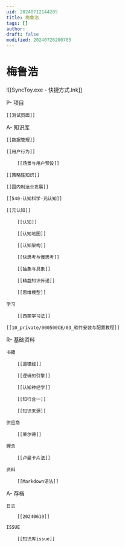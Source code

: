 ```yaml
---
uid: 20240712144205
title: 梅鲁浩
tags: []
author: 
draft: false
modified: 20240726200705
---
```


# 梅鲁浩

![[SyncToy.exe - 快捷方式.lnk]]

P- 项目

	[[测试页面]]

A- 知识库

	[[数据管理]]

	[[用户行为]]

		[[场景与用户预设]]

	[[策略性知识]]

	[[国内制造业发展]]

	[[540-认知科学-元认知]]

	[[元认知]]

		[[认知]]

		[[认知地图]]

		[[认知架构]]

		[[快思考与慢思考]]

		[[抽象与具象]]

		[[精益知识传递]]

		[[思维模型]]

	学习

		[[西蒙学习法]]

	[[10_private/000500CE/03_软件安装与配置教程]]

R- 基础资料

	书籍

		[[道德经]]

		[[逻辑的引擎]]

		[[认知神经学]]

		[[知行合一]]

		[[知识来源]]

	供应商

		[[莱尔德]]

	理念

		[[卢曼卡片法]]

	资料

		[[Markdown语法]]

A- 存档

	日志

		[[20240619]]

	ISSUE

		[[知识库issue]]

